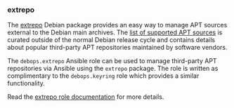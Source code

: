 ### extrepo

The [extrepo](https://packages.debian.org/sid/extrepo) Debian package
provides an easy way to manage APT sources external to the Debian main
archives. The [list of supported APT
sources](https://salsa.debian.org/extrepo-team/extrepo-data) is curated
outside of the normal Debian release cycle and contains details about
popular third-party APT repositories maintained by software vendors.

The `debops.extrepo` Ansible role can be used to manage third-party APT
repositories via Ansible using the `extrepo` package. The role is
written as complimentary to the `debops.keyring` role which provides a
similar functionality.

Read the [extrepo role documentation](https://docs.debops.org/en/stable-3.2/ansible/roles/extrepo/) for more details.

